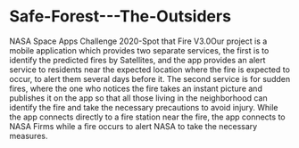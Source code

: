 # Safe-Forest---The-Outsiders
NASA Space Apps Challenge 2020-Spot that Fire V3.0Our project is a mobile application which provides two separate services, the first is to identify the predicted fires by Satellites, and the app provides an alert service to residents near the expected location where the fire is expected to occur, to alert them several days before it. The second service is for sudden fires, where the one who notices the fire takes an instant picture and publishes it on the app so that all those living in the neighborhood can identify the fire and take the necessary precautions to avoid injury. While the app connects directly to a fire station near the fire, the app connects to NASA Firms while a fire occurs to alert NASA to take the necessary measures.
